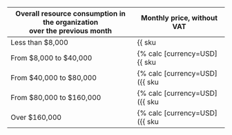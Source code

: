 Overall resource consumption in the organization<br>over the previous month | Monthly price, without VAT
----- | -----
| Less than $8,000 | {{ sku|USD|access_transparency.subscription.v1|string }} |
| From $8,000 to $40,000 | {% calc [currency=USD] {{ sku|USD|access_transparency.subscription.v1|number }} × (12/7) %} |
| From $40,000 to $80,000 | {% calc [currency=USD] ({{ sku|USD|access_transparency.subscription.v1|number }} × (12/7)) × 1,5 %} |
| From $80,000 to $160,000 | {% calc [currency=USD] ({{ sku|USD|access_transparency.subscription.v1|number }} × (12/7)) × 3 %} |
| Over $160,000 | {% calc [currency=USD] ({{ sku|USD|access_transparency.subscription.v1|number }} × (12/7)) × 3,75 %} |